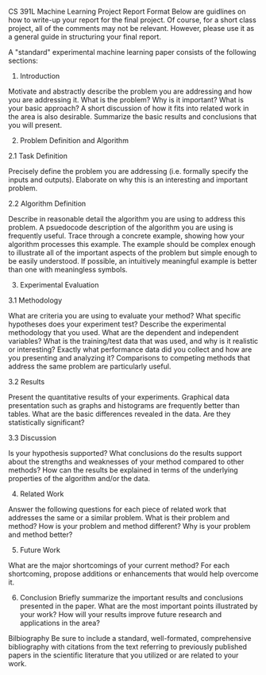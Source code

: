 CS 391L Machine Learning
Project Report Format
Below are guidlines on how to write-up your report for the final project. Of course, for a short class project, all of
the comments may not be relevant. However, please use it as a general guide in structuring your final report.

A "standard" experimental machine learning paper consists of the following sections:

1. Introduction

Motivate and abstractly describe the problem you are addressing and how you are addressing it. What is the problem? Why
is it important? What is your basic approach? A short discussion of how it fits into related work in the area is also
desirable. Summarize the basic results and conclusions that you will present.

2. Problem Definition and Algorithm

2.1 Task Definition

Precisely define the problem you are addressing (i.e. formally specify the inputs and outputs). Elaborate on why this is
an interesting and important problem.

2.2 Algorithm Definition

Describe in reasonable detail the algorithm you are using to address this problem. A psuedocode description of the
algorithm you are using is frequently useful. Trace through a concrete example, showing how your algorithm processes
this example. The example should be complex enough to illustrate all of the important aspects of the problem but simple
enough to be easily understood. If possible, an intuitively meaningful example is better than one with meaningless
symbols.

3. Experimental Evaluation

3.1 Methodology

What are criteria you are using to evaluate your method? What specific hypotheses does your experiment test? Describe
the experimental methodology that you used. What are the dependent and independent variables? What is the training/test
data that was used, and why is it realistic or interesting? Exactly what performance data did you collect and how are
you presenting and analyzing it? Comparisons to competing methods that address the same problem are particularly useful.

3.2 Results

Present the quantitative results of your experiments. Graphical data presentation such as graphs and histograms are
frequently better than tables. What are the basic differences revealed in the data. Are they statistically significant?

3.3 Discussion

Is your hypothesis supported? What conclusions do the results support about the strengths and weaknesses of your method
compared to other methods? How can the results be explained in terms of the underlying properties of the algorithm
and/or the data.

4. Related Work

Answer the following questions for each piece of related work that addresses the same or a similar problem. What is
their problem and method? How is your problem and method different? Why is your problem and method better?

5. Future Work

What are the major shortcomings of your current method? For each shortcoming, propose additions or enhancements that
would help overcome it.

6. Conclusion
   Briefly summarize the important results and conclusions presented in the paper. What are the most important points
   illustrated by your work? How will your results improve future research and applications in the area?

Bilbiography
Be sure to include a standard, well-formated, comprehensive bibliography with citations from the text referring to
previously published papers in the scientific literature that you utilized or are related to your work.
